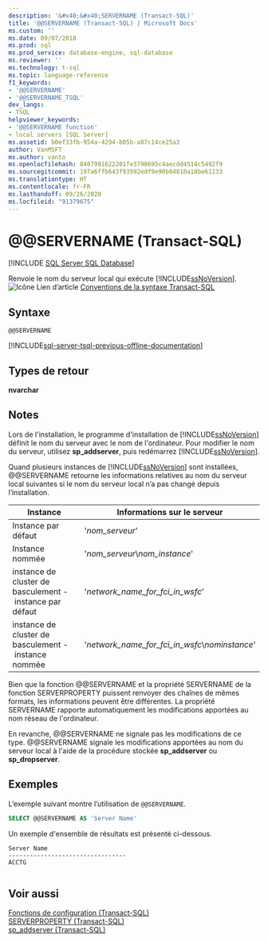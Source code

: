 ```yaml
---
description: '&#x40;&#x40;SERVERNAME (Transact-SQL)'
title: '@@SERVERNAME (Transact-SQL) | Microsoft Docs'
ms.custom: ''
ms.date: 09/07/2018
ms.prod: sql
ms.prod_service: database-engine, sql-database
ms.reviewer: ''
ms.technology: t-sql
ms.topic: language-reference
f1_keywords:
- '@@SERVERNAME'
- '@@SERVERNAME_TSQL'
dev_langs:
- TSQL
helpviewer_keywords:
- '@@SERVERNAME function'
- local servers [SQL Server]
ms.assetid: b0ef33fb-954a-4294-b05b-a87c14ce25a3
author: VanMSFT
ms.author: vanto
ms.openlocfilehash: 8407991622201fe3798695c4aecdd4514c5492f9
ms.sourcegitcommit: 197a6ffb643f93592edf9e90b04810a18be61133
ms.translationtype: HT
ms.contentlocale: fr-FR
ms.lasthandoff: 09/26/2020
ms.locfileid: "91379675"
---
```

# <a name="x40x40servername-transact-sql"></a>&#x40;&#x40;SERVERNAME (Transact-SQL)
[!INCLUDE [SQL Server SQL Database](../../includes/applies-to-version/sql-asdb.md)]

  Renvoie le nom du serveur local qui exécute [!INCLUDE[ssNoVersion](../../includes/ssnoversion-md.md)].  
 ![Icône Lien d’article](../../database-engine/configure-windows/media/topic-link.gif "Icône du lien de rubrique") [Conventions de la syntaxe Transact-SQL](../../t-sql/language-elements/transact-sql-syntax-conventions-transact-sql.md)  
  
## <a name="syntax"></a>Syntaxe  
  
```syntaxsql
@@SERVERNAME  
```  
  
[!INCLUDE[sql-server-tsql-previous-offline-documentation](../../includes/sql-server-tsql-previous-offline-documentation.md)]

## <a name="return-types"></a>Types de retour
 **nvarchar**  
  
## <a name="remarks"></a>Notes  
 Lors de l'installation, le programme d'installation de [!INCLUDE[ssNoVersion](../../includes/ssnoversion-md.md)] définit le nom du serveur avec le nom de l'ordinateur. Pour modifier le nom du serveur, utilisez **sp_addserver**, puis redémarrez [!INCLUDE[ssNoVersion](../../includes/ssnoversion-md.md)].  
  
 Quand plusieurs instances de [!INCLUDE[ssNoVersion](../../includes/ssnoversion-md.md)] sont installées, @@SERVERNAME retourne les informations relatives au nom du serveur local suivantes si le nom du serveur local n’a pas changé depuis l’installation.  
  
|Instance|Informations sur le serveur|  
|--------------|------------------------|  
|Instance par défaut|'*nom_serveur*'|  
|Instance nommée|'*nom_serveur*\\*nom_instance*'|  
|instance de cluster de basculement - instance par défaut|'*network_name_for_fci_in_wsfc*'|  
|instance de cluster de basculement - instance nommée|'*network_name_for_fci_in_wsfc*\\*nominstance*'|  
  
 Bien que la fonction @@SERVERNAME et la propriété SERVERNAME de la fonction SERVERPROPERTY puissent renvoyer des chaînes de mêmes formats, les informations peuvent être différentes. La propriété SERVERNAME rapporte automatiquement les modifications apportées au nom réseau de l'ordinateur.  
  
 En revanche, @@SERVERNAME ne signale pas les modifications de ce type. @@SERVERNAME signale les modifications apportées au nom du serveur local à l'aide de la procédure stockée **sp_addserver** ou **sp_dropserver**.  
  
## <a name="examples"></a>Exemples  
 L’exemple suivant montre l’utilisation de `@@SERVERNAME`.  
  
```sql  
SELECT @@SERVERNAME AS 'Server Name'  
```  
  
 Un exemple d'ensemble de résultats est présenté ci-dessous.  
  
```  
Server Name  
---------------------------------  
ACCTG  
  
```  
  
## <a name="see-also"></a>Voir aussi  
 [Fonctions de configuration &#40;Transact-SQL&#41;](../../t-sql/functions/configuration-functions-transact-sql.md)   
 [SERVERPROPERTY &#40;Transact-SQL&#41;](../../t-sql/functions/serverproperty-transact-sql.md)   
 [sp_addserver &#40;Transact-SQL&#41;](../../relational-databases/system-stored-procedures/sp-addserver-transact-sql.md)  
  
  
